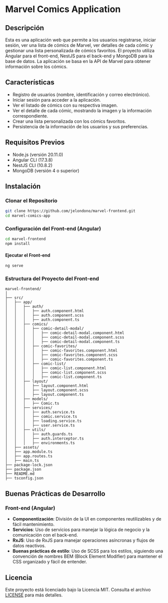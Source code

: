 
# Marvel Comics Application

## Descripción
Esta es una aplicación web que permite a los usuarios registrarse, iniciar sesión, ver una lista de cómics de Marvel, ver detalles de cada cómic y gestionar una lista personalizada de cómics favoritos. El proyecto utiliza Angular para el front-end, NestJS para el back-end y MongoDB para la base de datos. La aplicación se basa en la API de Marvel para obtener información sobre los cómics.

## Características
- Registro de usuarios (nombre, identificación y correo electrónico).
- Iniciar sesión para acceder a la aplicación.
- Ver el listado de cómics con su respectiva imagen.
- Ver el detalle de cada cómic, mostrando la imagen y la información correspondiente.
- Crear una lista personalizada con los cómics favoritos.
- Persistencia de la información de los usuarios y sus preferencias.

## Requisitos Previos
- Node.js (versión 20.11.0)
- Angular CLI (17.3.8)
- NestJS CLI (10.8.2)
- MongoDB (versión 4 o superior)

## Instalación

### Clonar el Repositorio
```bash
git clone https://github.com/jelondono/marvel-frontend.git
cd marvel-comics-app
```


### Configuración del Front-end (Angular)
```bash
cd marvel-frontend
npm install
```

#### Ejecutar el Front-end
```bash
ng serve
```

### Estructura del Proyecto del Front-end
```
marvel-frontend/
│
├── src/
│   ├── app/
│   │   ├── auth/
│   │   │   ├── auth.component.html
│   │   │   ├── auth.component.scss
│   │   │   ├── auth.component.ts
│   │   ├── comics/
│   │   │   ├── comic-detail-modal/
│   │   │   │   ├── comic-detail-modal.component.html
│   │   │   │   ├── comic-detail-modal.component.scss
│   │   │   │   ├── comic-detail-modal.component.ts
│   │   │   ├── comic-favorites/
│   │   │   │   ├── comic-favorites.component.html
│   │   │   │   ├── comic-favorites.component.scss
│   │   │   │   ├── comic-favorites.component.ts
│   │   │   ├── comic-list/
│   │   │   │   ├── comic-list.component.html
│   │   │   │   ├── comic-list.component.scss
│   │   │   │   ├── comic-list.component.ts
│   │   ├── layout/
│   │   │   ├── layout.component.html
│   │   │   ├── layout.component.scss
│   │   │   ├── layout.component.ts
│   │   ├── models/
│   │   │   ├── Comic.ts
│   │   ├── services/
│   │   │   ├── auth.service.ts
│   │   │   ├── comic.service.ts
│   │   │   ├── loading.service.ts
│   │   │   ├── user.service.ts
│   │   ├── utils/
│   │   │   ├── auth.guards.ts
│   │   │   ├── auth.interceptor.ts
│   │   │   ├── environments.ts
│   ├── assets/
│   ├── app.module.ts
│   ├── app.routes.ts
│   ├── main.ts
├── package-lock.json
├── package.json
├── README.md
├── tsconfig.json
```

## Buenas Prácticas de Desarrollo

### Front-end (Angular)
- **Componentización**: División de la UI en componentes reutilizables y de fácil mantenimiento.
- **Servicios**: Uso de servicios para manejar la lógica de negocio y la comunicación con el back-end.
- **RxJS**: Uso de RxJS para manejar operaciones asíncronas y flujos de datos reactivos.
- **Buenas prácticas de estilo**: Uso de SCSS para los estilos, siguiendo una convención de nombres BEM (Block Element Modifier) para mantener el CSS organizado y fácil de entender.


## Licencia
Este proyecto está licenciado bajo la Licencia MIT. Consulta el archivo [LICENSE](LICENSE) para más detalles.
